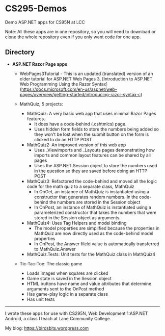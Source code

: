 # CS295-Demos
Demo ASP.NET apps for CS95N at LCC

Note: All these apps are in one repository, so you will
need to download or clone the whole repository even if you
only want code for one app.

## Directory

* __ASP.NET Razor Page apps__
  * WebPages3Tutorial - This is an updated (translated) version of an older tutorial for ASP.NET Web Pages 3, 
  [Introduction to ASP.NET Web Programming Using the Razor Syntax]
  (https://docs.microsoft.com/en-us/aspnet/web-pages/overview/getting-started/introducing-razor-syntax-c)
   
  * MathQuiz, 5 projects:
    * MathQuiz: A very basic web app that uses minimal Razor Pages features. 
        * It does have a code-behind (.cshtmlcs) page.
        * Uses hidden form fields to store the numbers being added so they won't be lost when the submit button on the form is clicked to do an HTTP POST
    * MathQuiz2: An improved version of this web app
        * Uses _Viewimports and _Layouts pages demonstrating how imports and common layout features can be shared by all pages
        * Uses the ASP.NET Session object to store the numbers used in the question so they are saved before doing an HTTP POST
    * MathQuiz3: Refactored the code-behind and moved all the logic code for the math quiz to a separate class, MathQuiz
        * In OnGet, an instance of MathQuiz is instantiated using a constructor that generates random numbers. In the code-behind the numbers are stored in the Session object
        * In OnPost, an instance of MathQuiz is instantiated using a parameterized constructor that takes the numbers that were stored in the Session object as arguments.
    * MathQuiz4: Uses Tag Helpers and model binding
        * The model properties are simplified because the properties in MathQuiz are now directly used as the code-behind model properties
        * In OnPost, the Answer fileld value is automatically transferred to MathQuiz.Answer
    * MathQuiz.Tests: Unit tests for the MathQuiz class in MathQuiz4
  * Tic-Tac-Toe: The classic game
    * Loads images when squares are clicked
    * Game state is saved in the Session object
    * HTML buttons have name and value attributes that determine arguments sent to the OnPost method
    * Has game-play logic in a separate class
    * Has unit tests

----

I wrote these apps for use with CS295N, Web Development 1:ASP.NET Android, a class I teach at Lane Community College.

My blog:
<https://birdsbits.wordpress.com>
